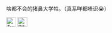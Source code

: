 

啥都不会的猪鼻大学牲。（真系咩都唔识😭）  
    
[<img height="26" src="https://shields.io/badge/Twitter-ffffff.svg?style=flat-square&logo=twitter" alt="Twitter" />](https://twitter.com/nullnope1202)
[<img height="26" src="https://shields.io/badge/Bilibili-ffffff.svg?style=flat-square&logo=bilibili" alt="Bilibili" />](https://space.bilibili.com/19548590)

